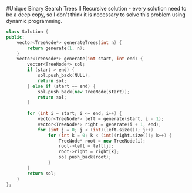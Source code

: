 #Unique Binary Search Trees II
Recursive solution - every solution need to be a deep copy, so I don't think it is necessary to solve this problem using dynamic programming.
```C++
class Solution {
public:
    vector<TreeNode*> generateTrees(int n) {
        return generate(1, n);
    }
    vector<TreeNode*> generate(int start, int end) {
        vector<TreeNode*> sol;
        if (start > end) {
            sol.push_back(NULL);
            return sol;
        } else if (start == end) {
            sol.push_back(new TreeNode(start));
            return sol;
        }
        
        for (int i = start; i <= end; i++) {
            vector<TreeNode*> left = generate(start, i - 1);
            vector<TreeNode*> right = generate(i + 1, end);
            for (int j = 0; j < (int)(left.size()); j++)
                for (int k = 0; k < (int)(right.size()); k++) {
                    TreeNode* root = new TreeNode(i);
                    root->left = left[j];
                    root->right = right[k];
                    sol.push_back(root);
                }
        }
        return sol;
    }
};
```
